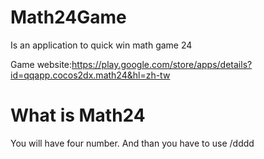 # Math24Game
Is an application to quick win math game 24 

Game website:https://play.google.com/store/apps/details?id=qqapp.cocos2dx.math24&hl=zh-tw

# What is Math24
You will have four number. And than you have to use /dddd 
